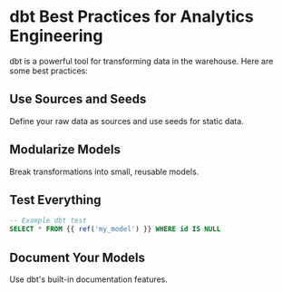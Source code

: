 # dbt Best Practices for Analytics Engineering

dbt is a powerful tool for transforming data in the warehouse. Here are some best practices:

## Use Sources and Seeds
Define your raw data as sources and use seeds for static data.

## Modularize Models
Break transformations into small, reusable models.

## Test Everything
```sql
-- Example dbt test
SELECT * FROM {{ ref('my_model') }} WHERE id IS NULL
```

## Document Your Models
Use dbt's built-in documentation features.
